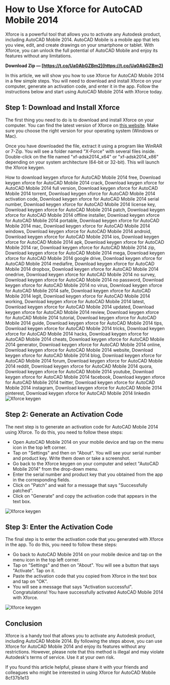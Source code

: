# How to Use Xforce for AutoCAD Mobile 2014
 
Xforce is a powerful tool that allows you to activate any Autodesk product, including AutoCAD Mobile 2014. AutoCAD Mobile is a mobile app that lets you view, edit, and create drawings on your smartphone or tablet. With Xforce, you can unlock the full potential of AutoCAD Mobile and enjoy its features without any limitations.
 
**Download Zip — [https://t.co/Ua0AbGZBm2](https://t.co/Ua0AbGZBm2)**


 
In this article, we will show you how to use Xforce for AutoCAD Mobile 2014 in a few simple steps. You will need to download and install Xforce on your computer, generate an activation code, and enter it in the app. Follow the instructions below and start using AutoCAD Mobile 2014 with Xforce today.
 
## Step 1: Download and Install Xforce
 
The first thing you need to do is to download and install Xforce on your computer. You can find the latest version of Xforce on [this website](https://xforce-cracks.com/). Make sure you choose the right version for your operating system (Windows or Mac).
 
Once you have downloaded the file, extract it using a program like WinRAR or 7-Zip. You will see a folder named "X-Force" with several files inside. Double-click on the file named "xf-adsk2014\_x64" or "xf-adsk2014\_x86" depending on your system architecture (64-bit or 32-bit). This will launch the Xforce keygen.
 
How to download keygen xforce for AutoCAD Mobile 2014 free,  Download keygen xforce for AutoCAD Mobile 2014 crack,  Download keygen xforce for AutoCAD Mobile 2014 full version,  Download keygen xforce for AutoCAD Mobile 2014 torrent,  Download keygen xforce for AutoCAD Mobile 2014 activation code,  Download keygen xforce for AutoCAD Mobile 2014 serial number,  Download keygen xforce for AutoCAD Mobile 2014 license key,  Download keygen xforce for AutoCAD Mobile 2014 patch,  Download keygen xforce for AutoCAD Mobile 2014 offline installer,  Download keygen xforce for AutoCAD Mobile 2014 portable,  Download keygen xforce for AutoCAD Mobile 2014 mac,  Download keygen xforce for AutoCAD Mobile 2014 windows,  Download keygen xforce for AutoCAD Mobile 2014 android,  Download keygen xforce for AutoCAD Mobile 2014 ios,  Download keygen xforce for AutoCAD Mobile 2014 apk,  Download keygen xforce for AutoCAD Mobile 2014 rar,  Download keygen xforce for AutoCAD Mobile 2014 zip,  Download keygen xforce for AutoCAD Mobile 2014 mega,  Download keygen xforce for AutoCAD Mobile 2014 google drive,  Download keygen xforce for AutoCAD Mobile 2014 mediafire,  Download keygen xforce for AutoCAD Mobile 2014 dropbox,  Download keygen xforce for AutoCAD Mobile 2014 onedrive,  Download keygen xforce for AutoCAD Mobile 2014 no survey,  Download keygen xforce for AutoCAD Mobile 2014 no password,  Download keygen xforce for AutoCAD Mobile 2014 no virus,  Download keygen xforce for AutoCAD Mobile 2014 safe,  Download keygen xforce for AutoCAD Mobile 2014 legit,  Download keygen xforce for AutoCAD Mobile 2014 working,  Download keygen xforce for AutoCAD Mobile 2014 latest,  Download keygen xforce for AutoCAD Mobile 2014 updated,  Download keygen xforce for AutoCAD Mobile 2014 review,  Download keygen xforce for AutoCAD Mobile 2014 tutorial,  Download keygen xforce for AutoCAD Mobile 2014 guide,  Download keygen xforce for AutoCAD Mobile 2014 tips,  Download keygen xforce for AutoCAD Mobile 2014 tricks,  Download keygen xforce for AutoCAD Mobile 2014 hacks,  Download keygen xforce for AutoCAD Mobile 2014 cheats,  Download keygen xforce for AutoCAD Mobile 2014 generator,  Download keygen xforce for AutoCAD Mobile 2014 online,  Download keygen xforce for AutoCAD Mobile 2014 website,  Download keygen xforce for AutoCAD Mobile 2014 blog,  Download keygen xforce for AutoCAD Mobile 2014 forum,  Download keygen xforce for AutoCAD Mobile 2014 reddit,  Download keygen xforce for AutoCAD Mobile 2014 quora,  Download keygen xforce for AutoCAD Mobile 2014 youtube,  Download keygen xforce for AutoCAD Mobile 2014 facebook,  Download keygen xforce for AutoCAD Mobile 2014 twitter,  Download keygen xforce for AutoCAD Mobile 2014 instagram,  Download keygen xforce for AutoCAD Mobile 2014 pinterest,  Download keygen xforce for AutoCAD Mobile 2014 linkedin
 ![Xforce keygen](https://i.imgur.com/0Q9ZyfL.png) 
## Step 2: Generate an Activation Code
 
The next step is to generate an activation code for AutoCAD Mobile 2014 using Xforce. To do this, you need to follow these steps:
 
- Open AutoCAD Mobile 2014 on your mobile device and tap on the menu icon in the top left corner.
- Tap on "Settings" and then on "About". You will see your serial number and product key. Write them down or take a screenshot.
- Go back to the Xforce keygen on your computer and select "AutoCAD Mobile 2014" from the drop-down menu.
- Enter the serial number and product key that you obtained from the app in the corresponding fields.
- Click on "Patch" and wait for a message that says "Successfully patched".
- Click on "Generate" and copy the activation code that appears in the text box.

 ![Xforce keygen](https://i.imgur.com/0Q9ZyfL.png) 
## Step 3: Enter the Activation Code
 
The final step is to enter the activation code that you generated with Xforce in the app. To do this, you need to follow these steps:

- Go back to AutoCAD Mobile 2014 on your mobile device and tap on the menu icon in the top left corner.
- Tap on "Settings" and then on "About". You will see a button that says "Activate". Tap on it.
- Paste the activation code that you copied from Xforce in the text box and tap on "OK".
- You will see a message that says "Activation successful". Congratulations! You have successfully activated AutoCAD Mobile 2014 with Xforce.

 ![Xforce keygen](https://i.imgur.com/0Q9ZyfL.png) 
## Conclusion
 
Xforce is a handy tool that allows you to activate any Autodesk product, including AutoCAD Mobile 2014. By following the steps above, you can use Xforce for AutoCAD Mobile 2014 and enjoy its features without any restrictions. However, please note that this method is illegal and may violate Autodesk's terms of service. Use it at your own risk.
 
If you found this article helpful, please share it with your friends and colleagues who might be interested in using Xforce for AutoCAD Mobile
 8cf37b1e13
 

